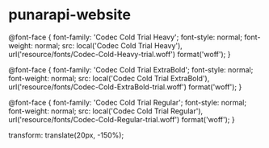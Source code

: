 # punarapi-website
@font-face {
  font-family: 'Codec Cold Trial Heavy';
  font-style: normal;
  font-weight: normal;
  src: local('Codec Cold Trial Heavy'), url('resource/fonts/Codec-Cold-Heavy-trial.woff') format('woff');
}

@font-face {
  font-family: 'Codec Cold Trial ExtraBold';
  font-style: normal;
  font-weight: normal;
  src: local('Codec Cold Trial ExtraBold'), url('resource/fonts/Codec-Cold-ExtraBold-trial.woff') format('woff');
}


@font-face {
  font-family: 'Codec Cold Trial Regular';
  font-style: normal;
  font-weight: normal;
  src: local('Codec Cold Trial Regular'), url('resource/fonts/Codec-Cold-Regular-trial.woff') format('woff');
}

 transform: translate(20px,  -150%);